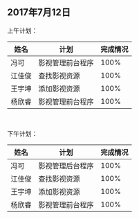 ## 2017年7月12日

上午计划：

姓名 | 计划 | 完成情况
----|------|----
冯可 |  影视管理前台程序 |100%
江佳俊 | 查找影视资源| 100%
王宇坤 | 添加影视资源 |100%
杨欣睿 | 影视管理前台程序 | 100%
<br/>

下午计划：  

姓名 | 计划 | 完成情况
----|------|----
冯可 |  影视管理后台程序 |100%
江佳俊 |查找影视资源| 100%
王宇坤 | 添加影视资源 | 100%
杨欣睿 | 影视管理前台程序| 100%
